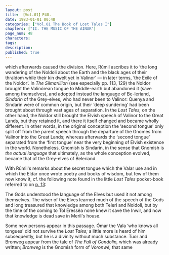 ```yaml
---
layout: post
title: 【Vol.01】P48.
date: 1983-01-01 00:48
categories: ["Vol.01 The Book of Lost Tales I"]
chapters: ["II. THE MUSIC OF THE AINUR"]
page_num: 48
characters: 
tags: 
description: 
published: true
---
```


<p style="text-indent: 0;">
which afterwards caused the division. Here, Rúmil ascribes it to ‘the long wandering of the Noldoli about the Earth and the black ages of their thraldom while their kin dwelt yet in Valinor’ — in later terms, ‘the Exile of the Noldor’. In <I>The Silmarillion</I> (see especially pp. 113, 129) the Noldor brought the Valinórean tongue to Middle-earth but abandoned it (save among themselves), and adopted instead the language of Be-leriand, <I>Sindarin</I> of the Grey-elves, who had never been to Valinor: Quenya and Sindarin were of common origin, but their ‘deep sundering’ had been brought about through vast ages of separation. In the <I>Lost Tales,</I> on the other hand, the Noldor still brought the Elvish speech of Valinor to the Great Lands, but they retained it, and there it itself changed and became wholly different. In other words, in the original conception the ‘second tongue’ only split off from the parent speech through the departure of the Gnomes from Valinor into the Great Lands; whereas afterwards the ‘second tongue’ separated from the ‘first tongue’ near the very beginning of Elvish existence in the world. Nonetheless, Gnomish <I>is</I> Sindarin, in the sense that Gnomish is <I>the actual language</I> that ultimately, as the whole conception evolved, became that of the Grey-elves of Beleriand.
</p>

With Rúmil's remarks about the secret tongue which the Valar use and in which the Eldar once wrote poetry and books of wisdom, but few of them now know it, cf. the following note found in the little <I>Lost Tales</I> pocket-book referred to on [p. 13]({{site.baseurl}}/vol01-p13):

The Gods understood the language of the Elves but used it not among themselves. The wiser of the Elves learned much of the speech of the Gods and long treasured that knowledge among both Teleri and Noldoli, but by the time of the coming to Tol Eressëa none knew it save the Inwir, and now that knowledge is dead save in Meril's house.

Some new persons appear in this passage. Ómar the Vala ‘who knows all tongues' did not survive the <I>Lost Tales;</I> a little more is heard of him subsequently, but he is a divinity without much substance. Tuor and Bronweg appear from the tale of <I>The Fall of Gondolin,</I> which was already written; <I>Bronweg</I> is the Gnomish form of <I>Voronwë,</I> that same

